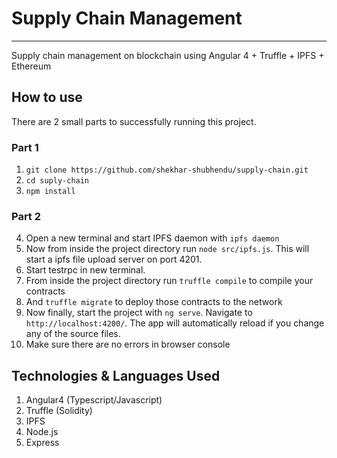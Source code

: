 # Supply Chain Management
	
 	
 ------------------------		

Supply chain management on blockchain using Angular 4 + Truffle + IPFS + Ethereum


## How to use
There are 2 small parts to successfully running this project.

### Part 1

1. `git clone https://github.com/shekhar-shubhendu/supply-chain.git`
2. `cd suply-chain`
3. `npm install`

### Part 2

4. Open a new terminal and start IPFS daemon with `ipfs daemon`
5. Now from inside the project directory run `node src/ipfs.js`. This will start a ipfs file upload server on port 4201.
6. Start testrpc in new terminal.
7. From inside the project directory run `truffle compile` to compile your contracts
8. And `truffle migrate` to deploy those contracts to the network
9. Now finally, start the project with `ng serve`. Navigate to `http://localhost:4200/`. The app will automatically reload if you change any of the source files.
10. Make sure there are no errors in browser console


## Technologies & Languages Used
1. Angular4 (Typescript/Javascript)
2. Truffle (Solidity)
3. IPFS
4. Node.js
5. Express
